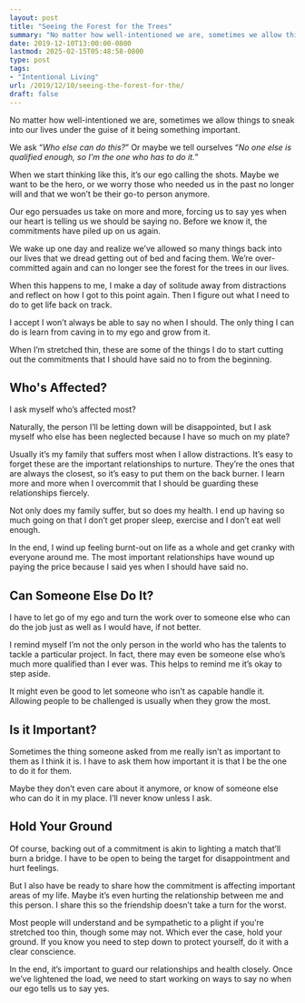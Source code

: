 ```yaml
---
layout: post
title: "Seeing the Forest for the Trees"
summary: "No matter how well-intentioned we are, sometimes we allow things to sneak into our lives under the guise of it being something important."
date: 2019-12-10T13:00:00-0800
lastmod: 2025-02-15T05:48:58-0800
type: post
tags:
- "Intentional Living"
url: /2019/12/10/seeing-the-forest-for-the/
draft: false
---
```


No matter how well-intentioned we are, sometimes we allow things to sneak into our lives under the guise of it being something important.

We ask “_Who else can do this?_” Or maybe we tell ourselves “_No one else is qualified enough, so I’m the one who has to do it._”

When we start thinking like this, it’s our ego calling the shots. Maybe we want to be the hero, or we worry those who needed us in the past no longer will and that we won’t be their go-to person anymore.

Our ego persuades us take on more and more, forcing us to say yes when our heart is telling us we should be saying no. Before we know it, the commitments have piled up on us again.

We wake up one day and realize we’ve allowed so many things back into our lives that we dread getting out of bed and facing them. We’re over-committed again and can no longer see the forest for the trees in our lives.

When this happens to me, I make a day of solitude away from distractions and reflect on how I got to this point again. Then I figure out what I need to do to get life back on track.

I accept I won’t always be able to say no when I should. The only thing I can do is learn from caving in to my ego and grow from it.

When I’m stretched thin, these are some of the things I do to start cutting out the commitments that I should have said no to from the beginning.

## Who's Affected?

I ask myself who’s affected most?

Naturally, the person I’ll be letting down will be disappointed, but I ask myself who else has been neglected because I have so much on my plate?

Usually it’s my family that suffers most when I allow distractions. It’s easy to forget these are the important relationships to nurture. They’re the ones that are always the closest, so it’s easy to put them on the back burner. I learn more and more when I overcommit that I should be guarding these relationships fiercely.

Not only does my family suffer, but so does my health. I end up having so much going on that I don’t get proper sleep, exercise and I don’t eat well enough.

In the end, I wind up feeling burnt-out on life as a whole and get cranky with everyone around me. The most important relationships have wound up paying the price because I said yes when I should have said no.

## Can Someone Else Do It?

I have to let go of my ego and turn the work over to someone else who can do the job just as well as I would have, if not better.

I remind myself I’m not the only person in the world who has the talents to tackle a particular project. In fact, there may even be someone else who’s much more qualified than I ever was. This helps to remind me it’s okay to step aside.

It might even be good to let someone who isn’t as capable handle it. Allowing people to be challenged is usually when they grow the most.

## Is it Important?

Sometimes the thing someone asked from me really isn’t as important to them as I think it is. I have to ask them how important it is that I be the one to do it for them.

Maybe they don’t even care about it anymore, or know of someone else who can do it in my place. I’ll never know unless I ask.

## Hold Your Ground

Of course, backing out of a commitment is akin to lighting a match that’ll burn a bridge. I have to be open to being the target for disappointment and hurt feelings.

But I also have be ready to share how the commitment is affecting important areas of my life. Maybe it’s even hurting the relationship between me and this person. I share this so the friendship doesn’t take a turn for the worst.

Most people will understand and be sympathetic to a plight if you’re stretched too thin, though some may not. Which ever the case, hold your ground. If you know you need to step down to protect yourself, do it with a clear conscience.

In the end, it’s important to guard our relationships and health closely. Once we’ve lightened the load, we need to start working on ways to say no when our ego tells us to say yes.